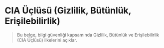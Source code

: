 # CIA Üçlüsü (Gizlilik, Bütünlük, Erişilebilirlik)
> Bu belge, bilgi güvenliği kapsamında Gizlilik, Bütünlük ve Erişilebilirlik (CIA Üçlüsü) ilkelerini açıklar.
